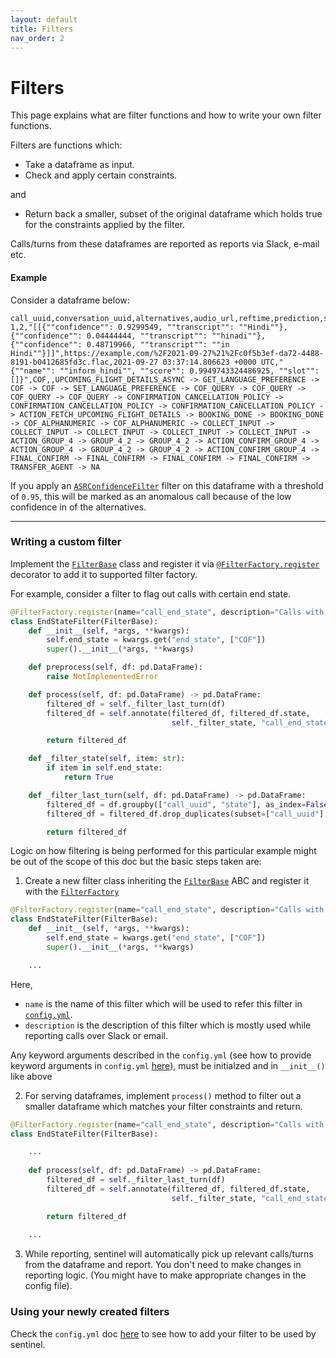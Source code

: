 ```yaml
---
layout: default
title: Filters
nav_order: 2
---
```


# Filters

This page explains what are filter functions and how to write your own filter
functions.

Filters are functions which:
- Take a dataframe as input.
- Check and apply certain constraints.

and
- Return back a smaller, subset of the original dataframe which holds true for
  the constraints applied by the filter.
  
Calls/turns from these dataframes are reported as reports via Slack, e-mail
etc.


#### Example

Consider a dataframe below:

```
call_uuid,conversation_uuid,alternatives,audio_url,reftime,prediction,state,call_duration,state_transitions
1,2,"[[{""confidence"": 0.9299549, ""transcript"": ""Hindi""}, {""confidence"": 0.04444444, ""transcript"": ""hinadi""}, {""confidence"": 0.48719966, ""transcript"": ""in Hindi""}]]",https://example.com/%2F2021-09-27%21%2Fc0f5b3ef-da72-4488-8191-b0412685fd3c.flac,2021-09-27 03:37:14.806623 +0000 UTC,"{""name"": ""inform_hindi"", ""score"": 0.9949743324486925, ""slot"": []}",COF,,UPCOMING_FLIGHT_DETAILS_ASYNC -> GET_LANGUAGE_PREFERENCE -> COF -> COF -> SET_LANGUAGE_PREFERENCE -> COF_QUERY -> COF_QUERY -> COF_QUERY -> COF_QUERY -> CONFIRMATION_CANCELLATION_POLICY -> CONFIRMATION_CANCELLATION_POLICY -> CONFIRMATION_CANCELLATION_POLICY -> ACTION_FETCH_UPCOMING_FLIGHT_DETAILS -> BOOKING_DONE -> BOOKING_DONE -> COF_ALPHANUMERIC -> COF_ALPHANUMERIC -> COLLECT_INPUT -> COLLECT_INPUT -> COLLECT_INPUT -> COLLECT_INPUT -> COLLECT_INPUT -> ACTION_GROUP_4 -> GROUP_4_2 -> GROUP_4_2 -> ACTION_CONFIRM_GROUP_4 -> ACTION_GROUP_4 -> GROUP_4_2 -> GROUP_4_2 -> ACTION_CONFIRM_GROUP_4 -> FINAL_CONFIRM -> FINAL_CONFIRM -> FINAL_CONFIRM -> FINAL_CONFIRM -> TRANSFER_AGENT -> NA
```

If you apply an [`ASRConfidenceFilter`][asr-confidence] filter on this dataframe with a
threshold of `0.95`, this will be marked as an anomalous call because of the
low confidence in of the alternatives.

---

### Writing a custom filter

Implement the [`FilterBase`][filter-base] class and register it via
[`@FilterFactory.register`][register] decorator to add it to supported filter factory.

For example, consider a filter to flag out calls with certain end state.

```python
@FilterFactory.register(name="call_end_state", description="Calls with a particular end state")
class EndStateFilter(FilterBase):
    def __init__(self, *args, **kwargs):
        self.end_state = kwargs.get("end_state", ["COF"])
        super().__init__(*args, **kwargs)

    def preprocess(self, df: pd.DataFrame):
        raise NotImplementedError

    def process(self, df: pd.DataFrame) -> pd.DataFrame:
        filtered_df = self._filter_last_turn(df)
        filtered_df = self.annotate(filtered_df, filtered_df.state,
                                    self._filter_state, "call_end_state")

        return filtered_df

    def _filter_state(self, item: str):
        if item in self.end_state:
            return True

    def _filter_last_turn(self, df: pd.DataFrame) -> pd.DataFrame:
        filtered_df = df.groupby(["call_uuid", "state"], as_index=False).first()
        filtered_df = filtered_df.drop_duplicates(subset=["call_uuid"], keep="last")

        return filtered_df
```

Logic on how filtering is being performed for this particular example might be
out of the scope of this doc but the basic steps taken are:

1. Create a new filter class inheriting the [`FilterBase`][filter-base] ABC and register it
   with the [`FilterFactory`](./)

```python
@FilterFactory.register(name="call_end_state", description="Calls with a particular end state")
class EndStateFilter(FilterBase):
    def __init__(self, *args, **kwargs):
        self.end_state = kwargs.get("end_state", ["COF"])
        super().__init__(*args, **kwargs)

    ...
```
Here,

- `name` is the name of this filter which will be used to refer this filter in [`config.yml`][config-spec].
- `description` is the description of this filter which is mostly used while
  reporting calls over Slack or email.

Any keyword arguments described in the `config.yml` (see how to provide keyword
arguments in `config.yml` [here][config-spec]), must be initialzed and in `__init__()`
like above

2. For serving dataframes, implement `process()` method to filter out a smaller
   dataframe which matches your filter constraints and return.

```python
@FilterFactory.register(name="call_end_state", description="Calls with a particular end state")
class EndStateFilter(FilterBase):

    ...
    
    def process(self, df: pd.DataFrame) -> pd.DataFrame:
        filtered_df = self._filter_last_turn(df)
        filtered_df = self.annotate(filtered_df, filtered_df.state,
                                    self._filter_state, "call_end_state")

        return filtered_df
        
    ...
```


3. While reporting, sentinel will automatically pick up relevant calls/turns
   from the dataframe and report. You don't need to make changes in reporting
   logic. (You might have to make appropriate changes in the config file).

### Using your newly created filters

Check the `config.yml` doc [here][config-spec] to see how to add your filter to be used
by sentinel.


[filter-base]: https://github.com/skit-ai/sentinel/blob/master/sentinel/filters/base.py#L7
[asr-confidence]: https://github.com/skit-ai/sentinel/blob/master/sentinel/filters/confidence.py
[register]: https://github.com/skit-ai/sentinel/blob/master/sentinel/filters/base.py#L89
[config-spec]: ./config-spec.html
